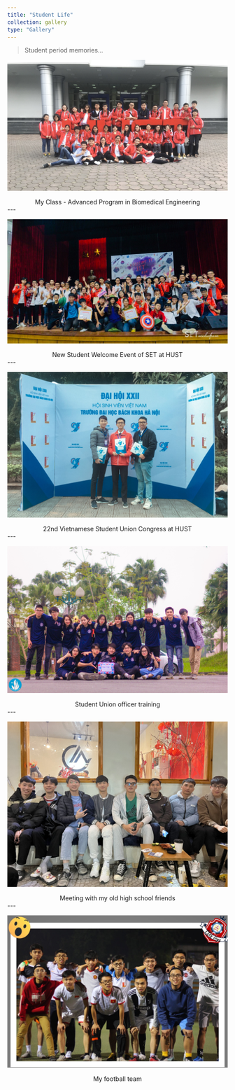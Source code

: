 ```yaml
---
title: "Student Life"
collection: gallery
type: "Gallery"
---
```


> Student period memories...


<p align="center">
  <img src="/images/gallery/Under_student_life/1.jpg">
</p>

<center>
My Class - Advanced Program in Biomedical Engineering
</center>
---

<p align="center">
  <img src="/images/gallery/Under_student_life/2.jpg">
</p>

<center>
New Student Welcome Event of SET at HUST
</center>
---

<p align="center">
  <img src="/images/gallery/Under_student_life/3.JPG">
</p>

<center>
22nd Vietnamese Student Union Congress at HUST
</center>
---

<p align="center">
  <img src="/images/gallery/Under_student_life/4.JPG">
</p>

<center>
Student Union officer training
</center>
---

<p align="center">
  <img src="/images/gallery/Under_student_life/5.jpg">
</p>

<center>
Meeting with my old high school friends
</center>
---

<p align="center">
  <img src="/images/gallery/Under_student_life/6.jpg">
</p>

<center>
My football team 
</center>



